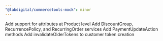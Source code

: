 ```yaml
---
"@labdigital/commercetools-mock": minor
---
```


Add support for attributes at Product level
Add DiscountGroup, RecurrencePolicy, and RecurringOrder services
Add PaymentUpdateAction methods
Add invalidateOlderTokens to customer token creation

